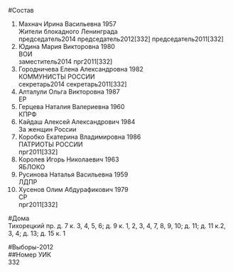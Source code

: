 #Состав  
1. Махнач Ирина Васильевна 1957  
    Жители блокадного Ленинграда  
    председатель2014 председатель2012[332] председатель2011[332]  
2. Юдина Мария Викторовна 1980  
    ВОИ  
    заместитель2014 прг2011[332]    
3. Городничева Елена Александровна 1982  
    КОММУНИСТЫ РОССИИ  
    секретарь2014 секретарь2011[332]  
4. Алталули Ольга Викторовна 1987  
    ЕР  
5. Герцева Наталия Валериевна 1960  
    КПРФ  
6. Кайдаш Алексей Александрович 1984  
    За женщин России  
7. Коробко Екатерина Владимировна 1986  
    ПАТРИОТЫ РОССИИ  
    прг2011[332]     
8. Королев Игорь Николаевич 1963  
    ЯБЛОКО  
9. Русинова Наталья Васильевна 1959  
    ЛДПР  
10. Хусенов Олим Абдурафикович 1979  
    СР  
    прг2011[332]  
  
#Дома  
Тихорецкий пр. д. 7 к. 3, 4, 5, 6; д. 9 к. 1, 2, 3, 4, 7, 8, 9, 10; д. 11; д. 11 к.2, 3, 4; д. 13; д. 15 к. 1  
  
#Выборы-2012  
##Номер УИК  
332  
